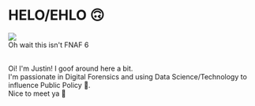# HELO/EHLO 🙃
<img src="https://i.imgur.com/A1QvF5V.png" /> <br />
Oh wait this isn't FNAF 6 <br /> <br />

Oi! I'm Justin! I goof around here a bit. <br />
I'm passionate in Digital Forensics and using Data Science/Technology to influence Public Policy 🥳. <br />
Nice to meet ya 🎺
